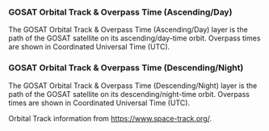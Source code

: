 ### GOSAT Orbital Track & Overpass Time (Ascending/Day)
The GOSAT Orbital Track & Overpass Time (Ascending/Day) layer is the path of the GOSAT satellite on its ascending/day-time orbit. Overpass times are shown in Coordinated Universal Time (UTC).

### GOSAT Orbital Track & Overpass Time (Descending/Night)
The GOSAT Orbital Track & Overpass Time (Descending/Night) layer is the path of the GOSAT satellite on its descending/night-time orbit. Overpass times are shown in Coordinated Universal Time (UTC).

Orbital Track information from <https://www.space-track.org/>.
